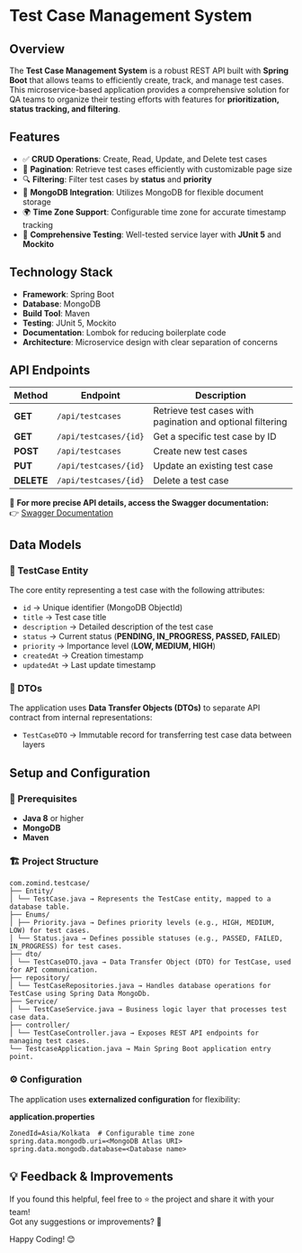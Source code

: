 # Test Case Management System

## Overview

The **Test Case Management System** is a robust REST API built with **Spring Boot** that allows teams to efficiently create, track, and manage test cases. This microservice-based application provides a comprehensive solution for QA teams to organize their testing efforts with features for **prioritization, status tracking, and filtering**.

## Features

- ✅ **CRUD Operations**: Create, Read, Update, and Delete test cases
- 📜 **Pagination**: Retrieve test cases efficiently with customizable page size
- 🔍 **Filtering**: Filter test cases by **status** and **priority**
- 🍃 **MongoDB Integration**: Utilizes MongoDB for flexible document storage
- 🌍 **Time Zone Support**: Configurable time zone for accurate timestamp tracking
- 🧪 **Comprehensive Testing**: Well-tested service layer with **JUnit 5** and **Mockito**

## Technology Stack

- **Framework**: Spring Boot
- **Database**: MongoDB
- **Build Tool**: Maven
- **Testing**: JUnit 5, Mockito
- **Documentation**: Lombok for reducing boilerplate code
- **Architecture**: Microservice design with clear separation of concerns

## API Endpoints

| Method | Endpoint | Description |
|--------|----------|-------------|
| **GET** | `/api/testcases` | Retrieve test cases with pagination and optional filtering |
| **GET** | `/api/testcases/{id}` | Get a specific test case by ID |
| **POST** | `/api/testcases` | Create new test cases |
| **PUT** | `/api/testcases/{id}` | Update an existing test case |
| **DELETE** | `/api/testcases/{id}` | Delete a test case |

🔗 **For more precise API details, access the Swagger documentation:**  
👉 [Swagger Documentation](https://testcase-nbgy.onrender.com/swagger-ui/index.html)

## Data Models

### 📝 TestCase Entity

The core entity representing a test case with the following attributes:

- `id` → Unique identifier (MongoDB ObjectId)
- `title` → Test case title
- `description` → Detailed description of the test case
- `status` → Current status (**PENDING, IN_PROGRESS, PASSED, FAILED**)
- `priority` → Importance level (**LOW, MEDIUM, HIGH**)
- `createdAt` → Creation timestamp
- `updatedAt` → Last update timestamp

### 🎯 DTOs

The application uses **Data Transfer Objects (DTOs)** to separate API contract from internal representations:

- `TestCaseDTO` → Immutable record for transferring test case data between layers

## Setup and Configuration

### 📌 Prerequisites

- **Java 8** or higher
- **MongoDB**
- **Maven**

### 🏗️ Project Structure

```
com.zomind.testcase/
├── Entity/
│ └── TestCase.java → Represents the TestCase entity, mapped to a database table.
├── Enums/
│ ├── Priority.java → Defines priority levels (e.g., HIGH, MEDIUM, LOW) for test cases.
│ └── Status.java → Defines possible statuses (e.g., PASSED, FAILED, IN_PROGRESS) for test cases.
├── dto/
│ └── TestCaseDTO.java → Data Transfer Object (DTO) for TestCase, used for API communication.
├── repository/
│ └── TestCaseRepositories.java → Handles database operations for TestCase using Spring Data MongoDb.
├── Service/
│ └── TestCaseService.java → Business logic layer that processes test case data.
├── controller/
│ └── TestCaseController.java → Exposes REST API endpoints for managing test cases.
└── TestcaseApplication.java → Main Spring Boot application entry point.
```

### ⚙️ Configuration

The application uses **externalized configuration** for flexibility:

**application.properties**
```properties
ZonedId=Asia/Kolkata  # Configurable time zone
spring.data.mongodb.uri=<MongoDB Atlas URI>
spring.data.mongodb.database=<Database name>
```

## 💡 Feedback & Improvements

If you found this helpful, feel free to ⭐ the project and share it with your team!  
Got any suggestions or improvements? 🚀

Happy Coding! 😊  

